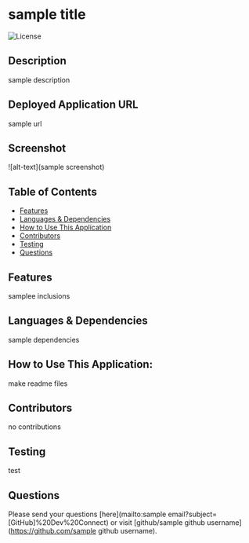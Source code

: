 # sample title
  ![License](https://img.shields.io/badge/License-MIT-blue.svg)
## Description
sample description
## Deployed Application URL
sample url
## Screenshot
![alt-text](sample screenshot)
## Table of Contents
* [Features](#features)
* [Languages & Dependencies](#languagesanddependencies)
* [How to Use This Application](#HowtoUseThisApplication)
* [Contributors](#contributors)
* [Testing](#testing)
* [Questions](#questions)
## Features
samplee inclusions
## Languages & Dependencies
sample dependencies
## How to Use This Application:
make readme files
## Contributors
no contributions
## Testing
test
## Questions
Please send your questions [here](mailto:sample email?subject=[GitHub]%20Dev%20Connect) or visit [github/sample github username](https://github.com/sample github username).

